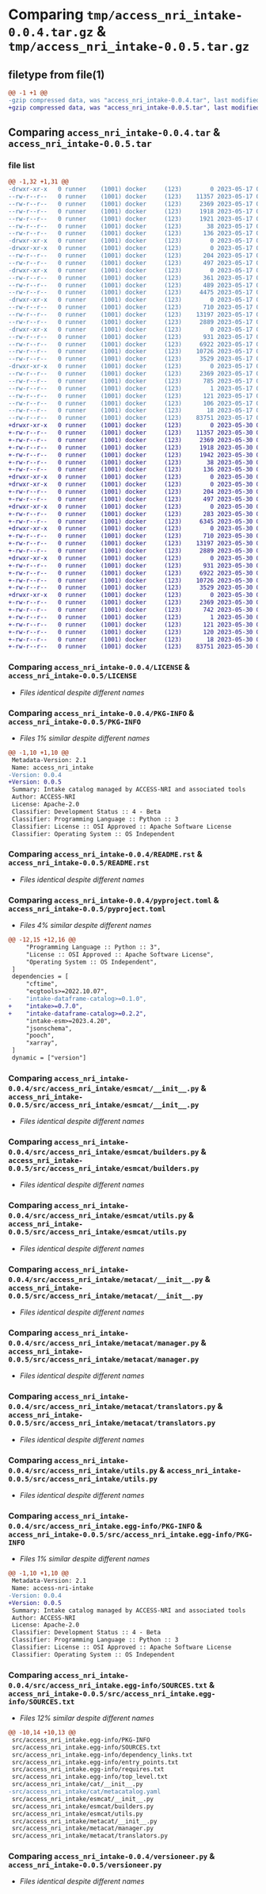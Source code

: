 # Comparing `tmp/access_nri_intake-0.0.4.tar.gz` & `tmp/access_nri_intake-0.0.5.tar.gz`

## filetype from file(1)

```diff
@@ -1 +1 @@
-gzip compressed data, was "access_nri_intake-0.0.4.tar", last modified: Wed May 17 00:45:07 2023, max compression
+gzip compressed data, was "access_nri_intake-0.0.5.tar", last modified: Tue May 30 06:16:49 2023, max compression
```

## Comparing `access_nri_intake-0.0.4.tar` & `access_nri_intake-0.0.5.tar`

### file list

```diff
@@ -1,32 +1,31 @@
-drwxr-xr-x   0 runner    (1001) docker     (123)        0 2023-05-17 00:45:07.152981 access_nri_intake-0.0.4/
--rw-r--r--   0 runner    (1001) docker     (123)    11357 2023-05-17 00:44:53.000000 access_nri_intake-0.0.4/LICENSE
--rw-r--r--   0 runner    (1001) docker     (123)     2369 2023-05-17 00:45:07.152981 access_nri_intake-0.0.4/PKG-INFO
--rw-r--r--   0 runner    (1001) docker     (123)     1918 2023-05-17 00:44:53.000000 access_nri_intake-0.0.4/README.rst
--rw-r--r--   0 runner    (1001) docker     (123)     1921 2023-05-17 00:44:53.000000 access_nri_intake-0.0.4/pyproject.toml
--rw-r--r--   0 runner    (1001) docker     (123)       38 2023-05-17 00:45:07.152981 access_nri_intake-0.0.4/setup.cfg
--rw-r--r--   0 runner    (1001) docker     (123)      136 2023-05-17 00:44:53.000000 access_nri_intake-0.0.4/setup.py
-drwxr-xr-x   0 runner    (1001) docker     (123)        0 2023-05-17 00:45:07.148981 access_nri_intake-0.0.4/src/
-drwxr-xr-x   0 runner    (1001) docker     (123)        0 2023-05-17 00:45:07.152981 access_nri_intake-0.0.4/src/access_nri_intake/
--rw-r--r--   0 runner    (1001) docker     (123)      204 2023-05-17 00:44:53.000000 access_nri_intake-0.0.4/src/access_nri_intake/__init__.py
--rw-r--r--   0 runner    (1001) docker     (123)      497 2023-05-17 00:45:07.152981 access_nri_intake-0.0.4/src/access_nri_intake/_version.py
-drwxr-xr-x   0 runner    (1001) docker     (123)        0 2023-05-17 00:45:07.152981 access_nri_intake-0.0.4/src/access_nri_intake/cat/
--rw-r--r--   0 runner    (1001) docker     (123)      361 2023-05-17 00:44:53.000000 access_nri_intake-0.0.4/src/access_nri_intake/cat/__init__.py
--rw-r--r--   0 runner    (1001) docker     (123)      489 2023-05-17 00:44:53.000000 access_nri_intake-0.0.4/src/access_nri_intake/cat/metacatalog.yaml
--rw-r--r--   0 runner    (1001) docker     (123)     4475 2023-05-17 00:44:53.000000 access_nri_intake-0.0.4/src/access_nri_intake/cli.py
-drwxr-xr-x   0 runner    (1001) docker     (123)        0 2023-05-17 00:45:07.152981 access_nri_intake-0.0.4/src/access_nri_intake/esmcat/
--rw-r--r--   0 runner    (1001) docker     (123)      710 2023-05-17 00:44:53.000000 access_nri_intake-0.0.4/src/access_nri_intake/esmcat/__init__.py
--rw-r--r--   0 runner    (1001) docker     (123)    13197 2023-05-17 00:44:53.000000 access_nri_intake-0.0.4/src/access_nri_intake/esmcat/builders.py
--rw-r--r--   0 runner    (1001) docker     (123)     2889 2023-05-17 00:44:53.000000 access_nri_intake-0.0.4/src/access_nri_intake/esmcat/utils.py
-drwxr-xr-x   0 runner    (1001) docker     (123)        0 2023-05-17 00:45:07.152981 access_nri_intake-0.0.4/src/access_nri_intake/metacat/
--rw-r--r--   0 runner    (1001) docker     (123)      931 2023-05-17 00:44:53.000000 access_nri_intake-0.0.4/src/access_nri_intake/metacat/__init__.py
--rw-r--r--   0 runner    (1001) docker     (123)     6922 2023-05-17 00:44:53.000000 access_nri_intake-0.0.4/src/access_nri_intake/metacat/manager.py
--rw-r--r--   0 runner    (1001) docker     (123)    10726 2023-05-17 00:44:53.000000 access_nri_intake-0.0.4/src/access_nri_intake/metacat/translators.py
--rw-r--r--   0 runner    (1001) docker     (123)     3529 2023-05-17 00:44:53.000000 access_nri_intake-0.0.4/src/access_nri_intake/utils.py
-drwxr-xr-x   0 runner    (1001) docker     (123)        0 2023-05-17 00:45:07.152981 access_nri_intake-0.0.4/src/access_nri_intake.egg-info/
--rw-r--r--   0 runner    (1001) docker     (123)     2369 2023-05-17 00:45:07.000000 access_nri_intake-0.0.4/src/access_nri_intake.egg-info/PKG-INFO
--rw-r--r--   0 runner    (1001) docker     (123)      785 2023-05-17 00:45:07.000000 access_nri_intake-0.0.4/src/access_nri_intake.egg-info/SOURCES.txt
--rw-r--r--   0 runner    (1001) docker     (123)        1 2023-05-17 00:45:07.000000 access_nri_intake-0.0.4/src/access_nri_intake.egg-info/dependency_links.txt
--rw-r--r--   0 runner    (1001) docker     (123)      121 2023-05-17 00:45:07.000000 access_nri_intake-0.0.4/src/access_nri_intake.egg-info/entry_points.txt
--rw-r--r--   0 runner    (1001) docker     (123)      106 2023-05-17 00:45:07.000000 access_nri_intake-0.0.4/src/access_nri_intake.egg-info/requires.txt
--rw-r--r--   0 runner    (1001) docker     (123)       18 2023-05-17 00:45:07.000000 access_nri_intake-0.0.4/src/access_nri_intake.egg-info/top_level.txt
--rw-r--r--   0 runner    (1001) docker     (123)    83751 2023-05-17 00:44:53.000000 access_nri_intake-0.0.4/versioneer.py
+drwxr-xr-x   0 runner    (1001) docker     (123)        0 2023-05-30 06:16:49.976885 access_nri_intake-0.0.5/
+-rw-r--r--   0 runner    (1001) docker     (123)    11357 2023-05-30 06:16:36.000000 access_nri_intake-0.0.5/LICENSE
+-rw-r--r--   0 runner    (1001) docker     (123)     2369 2023-05-30 06:16:49.976885 access_nri_intake-0.0.5/PKG-INFO
+-rw-r--r--   0 runner    (1001) docker     (123)     1918 2023-05-30 06:16:36.000000 access_nri_intake-0.0.5/README.rst
+-rw-r--r--   0 runner    (1001) docker     (123)     1942 2023-05-30 06:16:36.000000 access_nri_intake-0.0.5/pyproject.toml
+-rw-r--r--   0 runner    (1001) docker     (123)       38 2023-05-30 06:16:49.976885 access_nri_intake-0.0.5/setup.cfg
+-rw-r--r--   0 runner    (1001) docker     (123)      136 2023-05-30 06:16:36.000000 access_nri_intake-0.0.5/setup.py
+drwxr-xr-x   0 runner    (1001) docker     (123)        0 2023-05-30 06:16:49.972885 access_nri_intake-0.0.5/src/
+drwxr-xr-x   0 runner    (1001) docker     (123)        0 2023-05-30 06:16:49.976885 access_nri_intake-0.0.5/src/access_nri_intake/
+-rw-r--r--   0 runner    (1001) docker     (123)      204 2023-05-30 06:16:36.000000 access_nri_intake-0.0.5/src/access_nri_intake/__init__.py
+-rw-r--r--   0 runner    (1001) docker     (123)      497 2023-05-30 06:16:49.976885 access_nri_intake-0.0.5/src/access_nri_intake/_version.py
+drwxr-xr-x   0 runner    (1001) docker     (123)        0 2023-05-30 06:16:49.972885 access_nri_intake-0.0.5/src/access_nri_intake/cat/
+-rw-r--r--   0 runner    (1001) docker     (123)      283 2023-05-30 06:16:36.000000 access_nri_intake-0.0.5/src/access_nri_intake/cat/__init__.py
+-rw-r--r--   0 runner    (1001) docker     (123)     6345 2023-05-30 06:16:36.000000 access_nri_intake-0.0.5/src/access_nri_intake/cli.py
+drwxr-xr-x   0 runner    (1001) docker     (123)        0 2023-05-30 06:16:49.976885 access_nri_intake-0.0.5/src/access_nri_intake/esmcat/
+-rw-r--r--   0 runner    (1001) docker     (123)      710 2023-05-30 06:16:36.000000 access_nri_intake-0.0.5/src/access_nri_intake/esmcat/__init__.py
+-rw-r--r--   0 runner    (1001) docker     (123)    13197 2023-05-30 06:16:36.000000 access_nri_intake-0.0.5/src/access_nri_intake/esmcat/builders.py
+-rw-r--r--   0 runner    (1001) docker     (123)     2889 2023-05-30 06:16:36.000000 access_nri_intake-0.0.5/src/access_nri_intake/esmcat/utils.py
+drwxr-xr-x   0 runner    (1001) docker     (123)        0 2023-05-30 06:16:49.976885 access_nri_intake-0.0.5/src/access_nri_intake/metacat/
+-rw-r--r--   0 runner    (1001) docker     (123)      931 2023-05-30 06:16:36.000000 access_nri_intake-0.0.5/src/access_nri_intake/metacat/__init__.py
+-rw-r--r--   0 runner    (1001) docker     (123)     6922 2023-05-30 06:16:36.000000 access_nri_intake-0.0.5/src/access_nri_intake/metacat/manager.py
+-rw-r--r--   0 runner    (1001) docker     (123)    10726 2023-05-30 06:16:36.000000 access_nri_intake-0.0.5/src/access_nri_intake/metacat/translators.py
+-rw-r--r--   0 runner    (1001) docker     (123)     3529 2023-05-30 06:16:36.000000 access_nri_intake-0.0.5/src/access_nri_intake/utils.py
+drwxr-xr-x   0 runner    (1001) docker     (123)        0 2023-05-30 06:16:49.972885 access_nri_intake-0.0.5/src/access_nri_intake.egg-info/
+-rw-r--r--   0 runner    (1001) docker     (123)     2369 2023-05-30 06:16:49.000000 access_nri_intake-0.0.5/src/access_nri_intake.egg-info/PKG-INFO
+-rw-r--r--   0 runner    (1001) docker     (123)      742 2023-05-30 06:16:49.000000 access_nri_intake-0.0.5/src/access_nri_intake.egg-info/SOURCES.txt
+-rw-r--r--   0 runner    (1001) docker     (123)        1 2023-05-30 06:16:49.000000 access_nri_intake-0.0.5/src/access_nri_intake.egg-info/dependency_links.txt
+-rw-r--r--   0 runner    (1001) docker     (123)      121 2023-05-30 06:16:49.000000 access_nri_intake-0.0.5/src/access_nri_intake.egg-info/entry_points.txt
+-rw-r--r--   0 runner    (1001) docker     (123)      120 2023-05-30 06:16:49.000000 access_nri_intake-0.0.5/src/access_nri_intake.egg-info/requires.txt
+-rw-r--r--   0 runner    (1001) docker     (123)       18 2023-05-30 06:16:49.000000 access_nri_intake-0.0.5/src/access_nri_intake.egg-info/top_level.txt
+-rw-r--r--   0 runner    (1001) docker     (123)    83751 2023-05-30 06:16:36.000000 access_nri_intake-0.0.5/versioneer.py
```

### Comparing `access_nri_intake-0.0.4/LICENSE` & `access_nri_intake-0.0.5/LICENSE`

 * *Files identical despite different names*

### Comparing `access_nri_intake-0.0.4/PKG-INFO` & `access_nri_intake-0.0.5/PKG-INFO`

 * *Files 1% similar despite different names*

```diff
@@ -1,10 +1,10 @@
 Metadata-Version: 2.1
 Name: access_nri_intake
-Version: 0.0.4
+Version: 0.0.5
 Summary: Intake catalog managed by ACCESS-NRI and associated tools
 Author: ACCESS-NRI
 License: Apache-2.0
 Classifier: Development Status :: 4 - Beta
 Classifier: Programming Language :: Python :: 3
 Classifier: License :: OSI Approved :: Apache Software License
 Classifier: Operating System :: OS Independent
```

### Comparing `access_nri_intake-0.0.4/README.rst` & `access_nri_intake-0.0.5/README.rst`

 * *Files identical despite different names*

### Comparing `access_nri_intake-0.0.4/pyproject.toml` & `access_nri_intake-0.0.5/pyproject.toml`

 * *Files 4% similar despite different names*

```diff
@@ -12,15 +12,16 @@
     "Programming Language :: Python :: 3",
     "License :: OSI Approved :: Apache Software License",
     "Operating System :: OS Independent",
 ]
 dependencies = [
     "cftime",
     "ecgtools>=2022.10.07",
-    "intake-dataframe-catalog>=0.1.0",
+    "intake>=0.7.0",
+    "intake-dataframe-catalog>=0.2.2",
     "intake-esm>=2023.4.20",
     "jsonschema",
     "pooch",
     "xarray",
 ]
 dynamic = ["version"]
```

### Comparing `access_nri_intake-0.0.4/src/access_nri_intake/esmcat/__init__.py` & `access_nri_intake-0.0.5/src/access_nri_intake/esmcat/__init__.py`

 * *Files identical despite different names*

### Comparing `access_nri_intake-0.0.4/src/access_nri_intake/esmcat/builders.py` & `access_nri_intake-0.0.5/src/access_nri_intake/esmcat/builders.py`

 * *Files identical despite different names*

### Comparing `access_nri_intake-0.0.4/src/access_nri_intake/esmcat/utils.py` & `access_nri_intake-0.0.5/src/access_nri_intake/esmcat/utils.py`

 * *Files identical despite different names*

### Comparing `access_nri_intake-0.0.4/src/access_nri_intake/metacat/__init__.py` & `access_nri_intake-0.0.5/src/access_nri_intake/metacat/__init__.py`

 * *Files identical despite different names*

### Comparing `access_nri_intake-0.0.4/src/access_nri_intake/metacat/manager.py` & `access_nri_intake-0.0.5/src/access_nri_intake/metacat/manager.py`

 * *Files identical despite different names*

### Comparing `access_nri_intake-0.0.4/src/access_nri_intake/metacat/translators.py` & `access_nri_intake-0.0.5/src/access_nri_intake/metacat/translators.py`

 * *Files identical despite different names*

### Comparing `access_nri_intake-0.0.4/src/access_nri_intake/utils.py` & `access_nri_intake-0.0.5/src/access_nri_intake/utils.py`

 * *Files identical despite different names*

### Comparing `access_nri_intake-0.0.4/src/access_nri_intake.egg-info/PKG-INFO` & `access_nri_intake-0.0.5/src/access_nri_intake.egg-info/PKG-INFO`

 * *Files 1% similar despite different names*

```diff
@@ -1,10 +1,10 @@
 Metadata-Version: 2.1
 Name: access-nri-intake
-Version: 0.0.4
+Version: 0.0.5
 Summary: Intake catalog managed by ACCESS-NRI and associated tools
 Author: ACCESS-NRI
 License: Apache-2.0
 Classifier: Development Status :: 4 - Beta
 Classifier: Programming Language :: Python :: 3
 Classifier: License :: OSI Approved :: Apache Software License
 Classifier: Operating System :: OS Independent
```

### Comparing `access_nri_intake-0.0.4/src/access_nri_intake.egg-info/SOURCES.txt` & `access_nri_intake-0.0.5/src/access_nri_intake.egg-info/SOURCES.txt`

 * *Files 12% similar despite different names*

```diff
@@ -10,14 +10,13 @@
 src/access_nri_intake.egg-info/PKG-INFO
 src/access_nri_intake.egg-info/SOURCES.txt
 src/access_nri_intake.egg-info/dependency_links.txt
 src/access_nri_intake.egg-info/entry_points.txt
 src/access_nri_intake.egg-info/requires.txt
 src/access_nri_intake.egg-info/top_level.txt
 src/access_nri_intake/cat/__init__.py
-src/access_nri_intake/cat/metacatalog.yaml
 src/access_nri_intake/esmcat/__init__.py
 src/access_nri_intake/esmcat/builders.py
 src/access_nri_intake/esmcat/utils.py
 src/access_nri_intake/metacat/__init__.py
 src/access_nri_intake/metacat/manager.py
 src/access_nri_intake/metacat/translators.py
```

### Comparing `access_nri_intake-0.0.4/versioneer.py` & `access_nri_intake-0.0.5/versioneer.py`

 * *Files identical despite different names*

